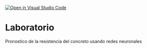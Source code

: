 [![Open in Visual Studio Code](https://classroom.github.com/assets/open-in-vscode-718a45dd9cf7e7f842a935f5ebbe5719a5e09af4491e668f4dbf3b35d5cca122.svg)](https://classroom.github.com/online_ide?assignment_repo_id=13040804&assignment_repo_type=AssignmentRepo)
# Laboratorio
Pronostico de la resistencia del concreto usando redes neuronales
